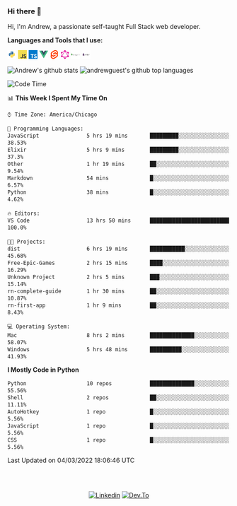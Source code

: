 ### Hi there 👋

Hi, I'm Andrew, a passionate self-taught Full Stack web developer.

**Languages and Tools that I use:**  

<code><img height="20" src="https://raw.githubusercontent.com/github/explore/80688e429a7d4ef2fca1e82350fe8e3517d3494d/topics/python/python.png"></code>
<code><img height="20" src="https://raw.githubusercontent.com/github/explore/80688e429a7d4ef2fca1e82350fe8e3517d3494d/topics/javascript/javascript.png"></code>
<code><img height="20" src="https://raw.githubusercontent.com/github/explore/80688e429a7d4ef2fca1e82350fe8e3517d3494d/topics/typescript/typescript.png"></code>
<code><img height="20" src="https://raw.githubusercontent.com/github/explore/80688e429a7d4ef2fca1e82350fe8e3517d3494d/topics/vue/vue.png"></code>
<code><img height="20" src="https://raw.githubusercontent.com/github/explore/42198dc9113595ddd22cc12771bb719c8cf08b67/topics/svelte/svelte.png"></code>
<code><img height="20" src="https://raw.githubusercontent.com/github/explore/5c058a388828bb5fde0bcafd4bc867b5bb3f26f3/topics/graphql/graphql.png"></code>
<code><img height="20" src="https://raw.githubusercontent.com/github/explore/80688e429a7d4ef2fca1e82350fe8e3517d3494d/topics/mongodb/mongodb.png"></code>
<code><img height="20" src="https://raw.githubusercontent.com/github/explore/d106aa3f6fa091ab80ab5c8cf0d931baff3caaea/topics/elixir/elixir.png"></code>

![Andrew's github stats](https://github-readme-stats.vercel.app/api?username=andrewguest&show_icons=true&theme=vue-dark&count_private=true)
<img height="180em" src="https://github-readme-stats.vercel.app/api/top-langs/?username=andrewguest&theme=vue-dark&layout=compact" alt="andrewguest's github top languages" />

<!--START_SECTION:waka-->
![Code Time](http://img.shields.io/badge/Code%20Time-984%20hrs%207%20mins-blue)

📊 **This Week I Spent My Time On** 

```text
⌚︎ Time Zone: America/Chicago

💬 Programming Languages: 
JavaScript               5 hrs 19 mins       █████████░░░░░░░░░░░░░░░░   38.53% 
Elixir                   5 hrs 9 mins        █████████░░░░░░░░░░░░░░░░   37.3% 
Other                    1 hr 19 mins        ██░░░░░░░░░░░░░░░░░░░░░░░   9.54% 
Markdown                 54 mins             █░░░░░░░░░░░░░░░░░░░░░░░░   6.57% 
Python                   38 mins             █░░░░░░░░░░░░░░░░░░░░░░░░   4.62%

🔥 Editors: 
VS Code                  13 hrs 50 mins      █████████████████████████   100.0%

🐱‍💻 Projects: 
dist                     6 hrs 19 mins       ███████████░░░░░░░░░░░░░░   45.68% 
Free-Epic-Games          2 hrs 15 mins       ████░░░░░░░░░░░░░░░░░░░░░   16.29% 
Unknown Project          2 hrs 5 mins        ███░░░░░░░░░░░░░░░░░░░░░░   15.14% 
rn-complete-guide        1 hr 30 mins        ██░░░░░░░░░░░░░░░░░░░░░░░   10.87% 
rn-first-app             1 hr 9 mins         ██░░░░░░░░░░░░░░░░░░░░░░░   8.43%

💻 Operating System: 
Mac                      8 hrs 2 mins        ██████████████░░░░░░░░░░░   58.07% 
Windows                  5 hrs 48 mins       ██████████░░░░░░░░░░░░░░░   41.93%

```

**I Mostly Code in Python** 

```text
Python                   10 repos            ██████████████░░░░░░░░░░░   55.56% 
Shell                    2 repos             ██░░░░░░░░░░░░░░░░░░░░░░░   11.11% 
AutoHotkey               1 repo              █░░░░░░░░░░░░░░░░░░░░░░░░   5.56% 
JavaScript               1 repo              █░░░░░░░░░░░░░░░░░░░░░░░░   5.56% 
CSS                      1 repo              █░░░░░░░░░░░░░░░░░░░░░░░░   5.56%

```



 Last Updated on 04/03/2022 18:06:46 UTC
<!--END_SECTION:waka-->

<br><br>
<p align="center">
   <a href="https://www.linkedin.com/in/andrew-guest-a891759a" target="_blank"><img src="https://img.shields.io/badge/LinkedIn-0077B5?style=for-the-badge&logo=linkedin&logoColor=white" alt="Linkedin"></a>
  <a href="https://dev.to/aguest" target="_blank"><img src="https://img.shields.io/badge/Dev.to-0A0A0A?style=for-the-badge&logo=dev%2Eto&logoColor=white" alt="Dev.To"></a>
</p>
